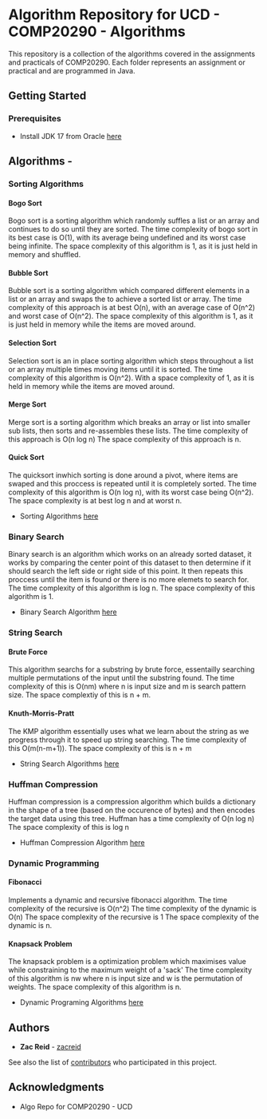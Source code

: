 # Algorithm Repository for UCD - COMP20290 - Algorithms

This repository is a collection of the algorithms covered in the assignments and practicals of COMP20290.
Each folder represents an assignment or practical and are programmed in Java.

## Getting Started
### Prerequisites
* Install JDK 17 from Oracle [here](https://www.oracle.com/java/technologies/javase/jdk17-archive-downloads.html)

## Algorithms - 

### Sorting Algorithms
#### Bogo Sort
Bogo sort is a sorting algorithm which randomly suffles a list or an array and continues to do so until they are sorted.
The time complexity of bogo sort in its best case is O(1), with its average being undefined and its worst case being infinite.
The space complexity of this algorithm is 1, as it is just held in memory and shuffled.
#### Bubble Sort
Bubble sort is a sorting algorithm which compared different elements in a list or an array and swaps the to achieve a sorted list or array.
The time complexity of this approach is at best O(n), with an average case of O(n^2) and worst case of O(n^2).
The space complexity of this algorithm is 1, as it is just held in memory while the items are moved around.
#### Selection Sort
Selection sort is an in place sorting algorithm which steps throughout a list or an array multiple times moving items until it is sorted.
The time complexity of this algorithm is O(n^2).
With a space complexity of 1, as it is held in memory while the items are moved around.
#### Merge Sort
Merge sort is a sorting algorithm which breaks an array or list into smaller sub lists, then sorts and re-assembles these lists.
The time complexity of this approach is O(n log n)
The space complexity of this approach is n.
#### Quick Sort
The quicksort inwhich sorting is done around a pivot, where items are swaped and this proccess is repeated until it is completely sorted.
The time complexity of this algorithm is O(n log n), with its worst case being O(n^2).
The space complexity is at best log n and at worst n.
* Sorting Algorithms [here](.../blob/main/sorting/src/Sorting.java)


### Binary Search
Binary search is an algorithm which works on an already sorted dataset, it works by comparing the center point of this dataset to then determine if it should search the left side or right side of this point. It then repeats this proccess until the item is found or there is no more elemets to search for.
The time complexity of this algorithm is log n.
The space complexity of this algorithm is 1.
* Binary Search Algorithm [here](.../blob/main/binary-search/src/Search.java)


### String Search
#### Brute Force
This algorithm searchs for a substring by brute force, essentailly searching multiple permutations of the input until the substring found.
The time complexity of this is O(nm) where n is input size and m is search pattern size.
The space complextiy of this is n + m.
#### Knuth-Morris-Pratt
The KMP algorithm essentially uses what we learn about the string as we progress through it to speed up string searching.
The time complexity of this O(m(n-m+1)).
The space complexity of this is n + m
* String Search Algorithms [here](.../blob/main/string-search/src/stringSearch.java)


### Huffman Compression
Huffman compression is a compression algorithm which builds a dictionary in the shape of a tree (based on the occurence of bytes) and then encodes the target data using this tree.
Huffman has a time complexity of O(n log n)
The space complexity of this is log n
* Huffman Compression Algorithm [here](.../blob/main/huffman-compression/Huffman.java)


### Dynamic Programming
#### Fibonacci
Implements a dynamic and recursive fibonacci algorithm.
The time complexity of the recursive is O(n^2)
The time complexity of the dynamic is O(n)
The space complexity of the recursive is 1
The space complexity of the dynamic is n.
#### Knapsack Problem
The knapsack problem is a optimization problem which maximises value while constraining to the maximum weight of a 'sack'
The time complexity of this algorithm is nw where n is input size and w is the permutation of weights.
The space complexity of this algorithm is n.
* Dynamic Programing Algorithms [here](.../blob/main/dyanmic-programing/src/main.java)

## Authors

* **Zac Reid** - [zacreid](https://github.com/zacreid)

See also the list of [contributors](https://github.com/your/project/contributors) who participated in this project.


## Acknowledgments

* Algo Repo for COMP20290 - UCD
